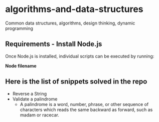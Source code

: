# algorithms-and-data-structures
Common data structures, algorithms, design thinking, dynamic programming

## Requirements - Install Node.js
Once Node.js is installed, individual scripts can be executed by running:

**Node filename**

## Here is the list of snippets solved in the repo
* Reverse a String
* Validate a palindrome
    * A palindrome is a word, number, phrase, or other sequence of characters which reads the same backward as forward, such as madam or racecar.
